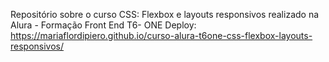 Repositório sobre o curso CSS: Flexbox e layouts responsivos realizado na Alura - Formação Front End T6- ONE
Deploy: https://mariaflordipiero.github.io/curso-alura-t6one-css-flexbox-layouts-responsivos/
